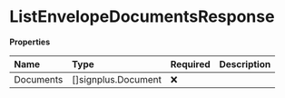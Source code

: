 # ListEnvelopeDocumentsResponse

**Properties**

| Name      | Type                | Required | Description |
| :-------- | :------------------ | :------- | :---------- |
| Documents | []signplus.Document | ❌       |             |
